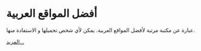 <h1>أفضل المواقع العربية</h1>

<p>عبارة عن مكتبة مرتبة لأفضل المواقع العربية. يمكن لأي شحص تحميلها و الاستفادة منها.</p>

<a href="http://elhoucine.github.io/BestArabicWebsites/">المزيد...</a>
